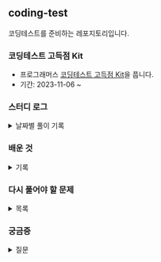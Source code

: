 ## coding-test

코딩테스트를 준비하는 레포지토리입니다.

### 코딩테스트 고득점 Kit

- 프로그래머스 <a href='https://school.programmers.co.kr/learn/challenges?tab=algorithm_practice_kit'>코딩테스트 고득점 Kit</a>을 풉니다.
- 기간: 2023-11-06 ~

### 스터디 로그

<details>
<summary>날짜별 풀이 기록</summary>
<div markdown="1">

- 2023-11-06: 정렬 3문제
- 2023-11-07: 해시 2문제
- 2023-11-12: 해시 1문제, 완전탐색 1문제
- 2023-11-16: 연습문제 1문제
- 2023-11-19: 연습문제 1문제

</div>
</details>

### 배운 것

<details>
<summary>기록</summary>
<div markdown="1">

#### 함수 정리

- <a href='https://developer.mozilla.org/ko/docs/Web/JavaScript/Reference/Global_Objects/Array/slice'>slice()</a>: begin부터 end까지 복사하여 새로운 배열을 만든다.(반복문 안써도 됨)
- <a href='https://developer.mozilla.org/ko/docs/Web/JavaScript/Reference/Global_Objects/Object/toString'>toString()</a>: 문자열로 바꾼다.
- <a href='https://developer.mozilla.org/ko/docs/Web/JavaScript/Reference/Global_Objects/Array/join'>join()</a>: 배열을 문자열로 변환한다.
- <a href='https://developer.mozilla.org/ko/docs/Web/JavaScript/Reference/Global_Objects/Array/sort'>sort((a, b) => b + a - (a + b))</a>: 문자열을 비교할 때, 두 문자열을 이은 값이 큰 순서대로 정렬한다.
- <a href='https://developer.mozilla.org/ko/docs/Web/JavaScript/Reference/Global_Objects/Math/max'>Math.max()</a>: 배열을 넣을 때 `...array`로 넣어준다. Math.max()는 숫자(배열)만 받는다(문자는 NaN이 됨)

#### 개념 정리

- return과 break: return은 함수의 탈출, break는 반복문의 탈출

</div>
</details>

### 다시 풀어야 할 문제

<details>
<summary>목록</summary>
<div markdown="1">

- [ ] [정렬] H-Index
- [ ] [해시] 의상
- [ ] [완전탐색] 최소 직사각형

</div>
</details>

### 궁금증

<details>
<summary>질문</summary>
<div markdown="1">

- [ ] new Map()을 많이 사용하는 것 같은데 그냥 map을 생성하는 것과 차이가 있나?
- [ ] set은 new Set()으로만 사용 가능한 줄 알았는데 new Map().set으로도 사용 가능한가? 어떤 차이지?

</div>
</details>

